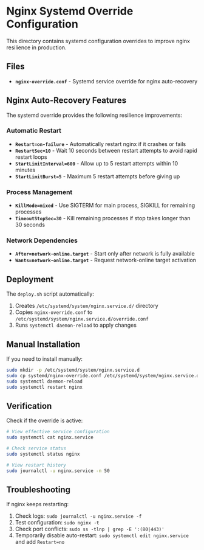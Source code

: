 # Nginx Systemd Override Configuration

This directory contains systemd configuration overrides to improve nginx resilience in production.

## Files

- **`nginx-override.conf`** - Systemd service override for nginx auto-recovery

## Nginx Auto-Recovery Features

The systemd override provides the following resilience improvements:

### Automatic Restart

- **`Restart=on-failure`** - Automatically restart nginx if it crashes or fails
- **`RestartSec=10`** - Wait 10 seconds between restart attempts to avoid rapid restart loops
- **`StartLimitInterval=600`** - Allow up to 5 restart attempts within 10 minutes
- **`StartLimitBurst=5`** - Maximum 5 restart attempts before giving up

### Process Management

- **`KillMode=mixed`** - Use SIGTERM for main process, SIGKILL for remaining processes
- **`TimeoutStopSec=30`** - Kill remaining processes if stop takes longer than 30 seconds

### Network Dependencies

- **`After=network-online.target`** - Start only after network is fully available
- **`Wants=network-online.target`** - Request network-online target activation

## Deployment

The `deploy.sh` script automatically:

1. Creates `/etc/systemd/system/nginx.service.d/` directory
2. Copies `nginx-override.conf` to `/etc/systemd/system/nginx.service.d/override.conf`
3. Runs `systemctl daemon-reload` to apply changes

## Manual Installation

If you need to install manually:

```bash
sudo mkdir -p /etc/systemd/system/nginx.service.d
sudo cp systemd/nginx-override.conf /etc/systemd/system/nginx.service.d/override.conf
sudo systemctl daemon-reload
sudo systemctl restart nginx
```

## Verification

Check if the override is active:

```bash
# View effective service configuration
sudo systemctl cat nginx.service

# Check service status
sudo systemctl status nginx

# View restart history
sudo journalctl -u nginx.service -n 50
```

## Troubleshooting

If nginx keeps restarting:

1. Check logs: `sudo journalctl -u nginx.service -f`
2. Test configuration: `sudo nginx -t`
3. Check port conflicts: `sudo ss -tlnp | grep -E ':(80|443)'`
4. Temporarily disable auto-restart: `sudo systemctl edit nginx.service` and add `Restart=no`
